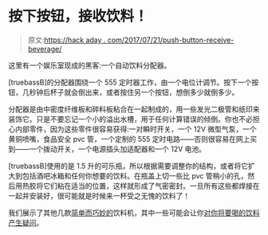 # 按下按钮，接收饮料！

> 原文:[https://hack aday . com/2017/07/21/push-button-receive-beverage/](https://hackaday.com/2017/07/21/push-button-receive-beverage/)

这里有一个娱乐室现成的黑客:一个自动饮料分配器。

[truebassB]的分配器围绕一个 555 定时器工作，由一个电位计调节。按下一个按钮，几秒钟后杯子就会倒出来，或者按住另一个按钮，想倒多少就倒多少。

分配器是由中密度纤维板和碎料板粘合在一起制成的，用一些发光二极管和纸印来装饰它。只是不要忘记一个小的溢出水槽，用于任何计算错误的倾倒。你也不必担心内部零件，因为这些零件很容易获得:一对瞬时开关，一个 12V 微型气泵，一个黄铜喷嘴，食品安全 pvc 管，一个定制的 555 定时电路——否则很容易在网上买到——一个拨动开关，一个电源插头加适配器和一个 12V 电池。

[truebassB]使用的是 1.5 升的可乐瓶，所以根据需要调整你的结构，或者将它扩大到包括酒吧冰箱和任何你想要的饮料。在瓶盖上切一些比 pvc 管稍小的孔，然后用热胶将它们粘在适当的位置，这样就形成了气密密封。一旦所有这些都焊接在一起并安装好，很可能就是时候来一杯受之无愧的饮料了！

我们展示了其他几款[简单而巧妙的](http://hackaday.com/2014/10/05/arduino-drink-dispenser-turns-quarters-into-liquid-courage/)饮料机，其中一些可能会让你[对你将要喝的饮料产生疑问](http://hackaday.com/2012/08/16/r2d2-drink-dispenser-will-happily-tinkle-in-your-glass/)。